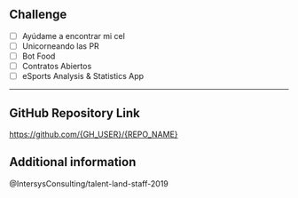 ## Challenge

- [ ] Ayúdame a encontrar mi cel
- [ ] Unicorneando las PR
- [ ] Bot Food
- [ ] Contratos Abiertos
- [ ] eSports Analysis & Statistics App

----

## GitHub Repository Link

https://github.com/{GH_USER}/{REPO_NAME}

## Additional information


@IntersysConsulting/talent-land-staff-2019
